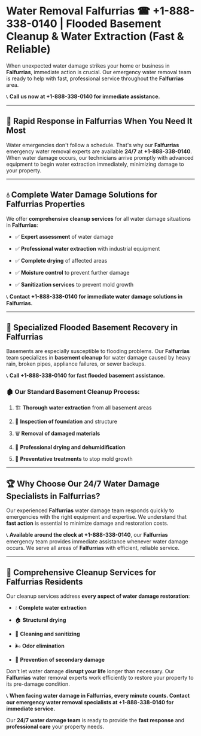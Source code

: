 # Water Removal Falfurrias ☎ +1-888-338-0140 | Flooded Basement Cleanup & Water Extraction (Fast & Reliable)

When unexpected water damage strikes your home or business in **Falfurrias**, immediate action is crucial. Our emergency water removal team is ready to help with fast, professional service throughout the **Falfurrias** area. 

📞 **Call us now at +1-888-338-0140 for immediate assistance.**
---
## 🚀 Rapid Response in Falfurrias When You Need It Most
Water emergencies don't follow a schedule. That's why our **Falfurrias** emergency water removal experts are available **24/7** at **+1-888-338-0140**. When water damage occurs, our technicians arrive promptly with advanced equipment to begin water extraction immediately, minimizing damage to your property.
---
## 💧 Complete Water Damage Solutions for Falfurrias Properties
We offer **comprehensive cleanup services** for all water damage situations in **Falfurrias**:
- ✅ **Expert assessment** of water damage  
- ✅ **Professional water extraction** with industrial equipment  
- ✅ **Complete drying** of affected areas  
- ✅ **Moisture control** to prevent further damage  
- ✅ **Sanitization services** to prevent mold growth  
📞 **Contact +1-888-338-0140 for immediate water damage solutions in Falfurrias.**
---
## 🌊 Specialized Flooded Basement Recovery in Falfurrias
Basements are especially susceptible to flooding problems. Our **Falfurrias** team specializes in **basement cleanup** for water damage caused by heavy rain, broken pipes, appliance failures, or sewer backups. 
📞 **Call +1-888-338-0140 for fast flooded basement assistance.**
### 🏚️ Our Standard Basement Cleanup Process:
1. 🏗️ **Thorough water extraction** from all basement areas  
2. 🔎 **Inspection of foundation** and structure  
3. 🗑️ **Removal of damaged materials**  
4. 💨 **Professional drying and dehumidification**  
5. 🚫 **Preventative treatments** to stop mold growth  
---
## 🏆 Why Choose Our 24/7 Water Damage Specialists in Falfurrias?
Our experienced **Falfurrias** water damage team responds quickly to emergencies with the right equipment and expertise. We understand that **fast action** is essential to minimize damage and restoration costs.
📞 **Available around the clock at +1-888-338-0140**, our **Falfurrias** emergency team provides immediate assistance whenever water damage occurs. We serve all areas of **Falfurrias** with efficient, reliable service.
---
## 🧹 Comprehensive Cleanup Services for Falfurrias Residents
Our cleanup services address **every aspect of water damage restoration**:
- 💧 **Complete water extraction**  
- 🏠 **Structural drying**  
- 🧼 **Cleaning and sanitizing**  
- 🌬️ **Odor elimination**  
- 🚫 **Prevention of secondary damage**  
Don't let water damage **disrupt your life** longer than necessary. Our **Falfurrias** water removal experts work efficiently to restore your property to its pre-damage condition.
📞 **When facing water damage in Falfurrias, every minute counts. Contact our emergency water removal specialists at +1-888-338-0140 for immediate service.**
Our **24/7 water damage team** is ready to provide the **fast response** and **professional care** your property needs.

